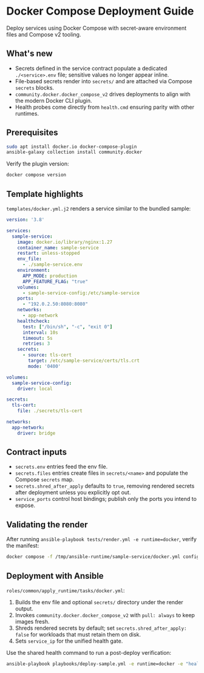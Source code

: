 # Docker Compose Deployment Guide

Deploy services using Docker Compose with secret-aware environment files and Compose v2 tooling.

## What's new

- Secrets defined in the service contract populate a dedicated `./<service>.env` file; sensitive values no longer appear inline.
- File-based secrets render into `secrets/` and are attached via Compose `secrets` blocks.
- `community.docker.docker_compose_v2` drives deployments to align with the modern Docker CLI plugin.
- Health probes come directly from `health.cmd` ensuring parity with other runtimes.

## Prerequisites

```bash
sudo apt install docker.io docker-compose-plugin
ansible-galaxy collection install community.docker
```

Verify the plugin version:

```bash
docker compose version
```

## Template highlights

`templates/docker.yml.j2` renders a service similar to the bundled sample:

```yaml
version: '3.8'

services:
  sample-service:
    image: docker.io/library/nginx:1.27
    container_name: sample-service
    restart: unless-stopped
    env_file:
      - ./sample-service.env
    environment:
      APP_MODE: production
      APP_FEATURE_FLAG: "true"
    volumes:
      - sample-service-config:/etc/sample-service
    ports:
      - "192.0.2.50:8080:8080"
    networks:
      - app-network
    healthcheck:
      test: ["/bin/sh", "-c", "exit 0"]
      interval: 10s
      timeout: 5s
      retries: 3
    secrets:
      - source: tls-cert
        target: /etc/sample-service/certs/tls.crt
        mode: '0400'

volumes:
  sample-service-config:
    driver: local

secrets:
  tls-cert:
    file: ./secrets/tls-cert

networks:
  app-network:
    driver: bridge
```

## Contract inputs

- `secrets.env` entries feed the env file.
- `secrets.files` entries create files in `secrets/<name>` and populate the Compose `secrets` map.
- `secrets.shred_after_apply` defaults to `true`, removing rendered secrets after deployment unless you explicitly opt out.
- `service_ports` control host bindings; publish only the ports you intend to expose.

## Validating the render

After running `ansible-playbook tests/render.yml -e runtime=docker`, verify the manifest:

```bash
docker compose -f /tmp/ansible-runtime/sample-service/docker.yml config
```

## Deployment with Ansible

`roles/common/apply_runtime/tasks/docker.yml`:

1. Builds the env file and optional `secrets/` directory under the render output.
2. Invokes `community.docker.docker_compose_v2` with `pull: always` to keep images fresh.
3. Shreds rendered secrets by default; set `secrets.shred_after_apply: false` for workloads that must retain them on disk.
4. Sets `service_ip` for the unified health gate.

Use the shared health command to run a post-deploy verification:

```bash
ansible-playbook playbooks/deploy-sample.yml -e runtime=docker -e "health.cmd=['/bin/sh','-c','exit 0']"
```
